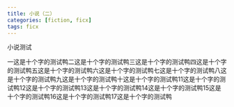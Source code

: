 ```yaml
---
title: 小说（二）
categories: [fiction, ficx]
tags: ficx
---
```

小说测试

一这是十个字的测试鸭二这是十个字的测试鸭三这是十个字的测试鸭四这是十个字的测试鸭五这是十个字的测试鸭六这是十个字的测试鸭七这是十个字的测试鸭八这是十个字的测试鸭九这是十个字的测试鸭十这是十个字的测试鸭11这是十个字的测试鸭12这是十个字的测试鸭13这是十个字的测试鸭14这是十个字的测试鸭15这是十个字的测试鸭16这是十个字的测试鸭17这是十个字的测试鸭